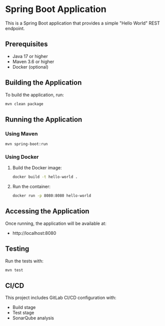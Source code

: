 # Spring Boot Application

This is a Spring Boot application that provides a simple "Hello World" REST endpoint.

## Prerequisites

- Java 17 or higher
- Maven 3.6 or higher
- Docker (optional)

## Building the Application

To build the application, run:

```bash
mvn clean package
```

## Running the Application

### Using Maven

```bash
mvn spring-boot:run
```

### Using Docker

1. Build the Docker image:
   ```bash
   docker build -t hello-world .
   ```

2. Run the container:
   ```bash
   docker run -p 8080:8080 hello-world
   ```

## Accessing the Application

Once running, the application will be available at:
- http://localhost:8080

## Testing

Run the tests with:

```bash
mvn test
```

## CI/CD

This project includes GitLab CI/CD configuration with:
- Build stage
- Test stage
- SonarQube analysis 